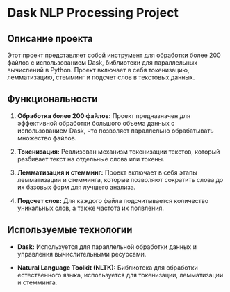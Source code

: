 # Dask NLP Processing Project

## Описание проекта

Этот проект представляет собой инструмент для обработки более 200 файлов с использованием Dask, библиотеки для параллельных вычислений в Python. Проект включает в себя токенизацию, лемматизацию, стемминг и подсчет слов в текстовых данных.

## Функциональности

1. **Обработка более 200 файлов:** Проект предназначен для эффективной обработки большого объема данных с использованием Dask, что позволяет параллельно обрабатывать множество файлов.

2. **Токенизация:** Реализован механизм токенизации текстов, который разбивает текст на отдельные слова или токены.

3. **Лемматизация и стемминг:** Проект включает в себя этапы лемматизации и стемминга, которые позволяют сократить слова до их базовых форм для лучшего анализа.

4. **Подсчет слов:** Для каждого файла подсчитывается количество уникальных слов, а также частота их появления.

## Используемые технологии

- **Dask:** Используется для параллельной обработки данных и управления вычислительными ресурсами.

- **Natural Language Toolkit (NLTK):** Библиотека для обработки естественного языка, используется для токенизации, лемматизации и стемминга.
